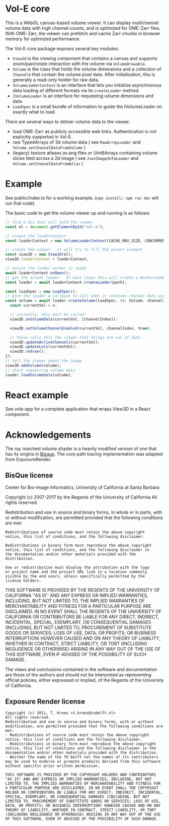 # Vol-E core

This is a WebGL canvas-based volume viewer. It can display multichannel volume data with high channel counts, and is optimized for OME-Zarr files. With OME-Zarr, the viewer can prefetch and cache Zarr chunks in browser memory for optimized performance.

The Vol-E core package exposes several key modules:

- `View3d` is the viewing component that contains a canvas and supports zoom/pan/rotate interaction with the volume via `VolumeDrawable`.
- `Volume` is the class that holds the volume dimensions and a collection of `Channel`s that contain the volume pixel data. After initialization, this is generally a read-only holder for raw data.
- `VolumeLoaderContext` is an interface that lets you initialize asynchronous data loading of different formats via its `createLoader` method.
- `IVolumeLoader` is an interface for requesting volume dimensions and data.
- `LoadSpec` is a small bundle of information to guide the IVolumeLoader on exactly what to load.

There are several ways to deliver volume data to the viewer:

- load OME-Zarr as publicly accessible web links. Authentication is not explicitly supported in Vol-E.
- raw TypedArrays of 3d volume data ( see `RawArrayLoader` and `Volume.setChannelDataFromVolume` )
- (legacy) texture atlases as png files or Uint8Arrays containing volume slices tiled across a 2d image ( see `JsonImageInfoLoader` and `Volume.setChannelDataFromAtlas` )

# Example

See public/index.ts for a working example. (`npm install; npm run dev` will run that code)

The basic code to get the volume viewer up and running is as follows:

```javascript
// find a div that will hold the viewer
const el = document.getElementById("vol-e");

// create the loaderContext
const loaderContext = new VolumeLoaderContext(CACHE_MAX_SIZE, CONCURRENCY_LIMIT, PREFETCH_CONCURRENCY_LIMIT);

// create the viewer.  it will try to fill the parent element.
const view3D = new View3d(el);
view3D.loaderContext = loaderContext;

// ensure the loader worker is ready
await loaderContext.onOpen();
// get the actual loader.  In most cases this will create a WorkerLoader that uses a OmeZarrLoader internally.
const loader = await loaderContext.createLoader(path);

const loadSpec = new LoadSpec();
// give the loader a callback to call when it receives channel data asynchronously
const volume = await loader.createVolume(loadSpec, (v: Volume, channelIndex: number) => {
  const currentVol = v;

  // currently, this must be called!
  view3D.onVolumeData(currentVol, [channelIndex]);

  view3D.setVolumeChannelEnabled(currentVol, channelIndex, true);

  // these calls tell the viewer that things are out of date
  view3D.updateActiveChannels(currentVol);
  view3D.updateLuts(currentVol);
  view3D.redraw();
});
// tell the viewer about the image
view3D.addVolume(volume);
// start requesting volume data
loader.loadVolumeData(volume);
```

# React example

See vole-app for a complete application that wraps View3D in a React component.

# Acknowledgements

The ray marched volume shader is a heavily modified version of one that has its origins in [Bisque](http://bioimage.ucsb.edu/bisque).
The core path tracing implementation was adapted from ExposureRender.

## BisQue license

Center for Bio-Image Informatics, University of California at Santa Barbara

Copyright (c) 2007-2017 by the Regents of the University of California
All rights reserved

Redistribution and use in source and binary forms, in whole or in parts, with or without
modification, are permitted provided that the following conditions are met:

    Redistributions of source code must retain the above copyright
    notice, this list of conditions, and the following disclaimer.

    Redistributions in binary form must reproduce the above copyright
    notice, this list of conditions, and the following disclaimer in
    the documentation and/or other materials provided with the
    distribution.

    Use or redistribution must display the attribution with the logo
    or project name and the project URL link in a location commonly
    visible by the end users, unless specifically permitted by the
    license holders.

THIS SOFTWARE IS PROVIDED BY THE REGENTS OF THE UNIVERSITY OF CALIFORNIA ''AS IS'' AND ANY
EXPRESS OR IMPLIED WARRANTIES, INCLUDING, BUT NOT LIMITED TO, THE
IMPLIED WARRANTIES OF MERCHANTABILITY AND FITNESS FOR A PARTICULAR
PURPOSE ARE DISCLAIMED. IN NO EVENT SHALL THE REGENTS OF THE UNIVERSITY OF CALIFORNIA OR
CONTRIBUTORS BE LIABLE FOR ANY DIRECT, INDIRECT, INCIDENTAL, SPECIAL,
EXEMPLARY, OR CONSEQUENTIAL DAMAGES (INCLUDING, BUT NOT LIMITED TO,
PROCUREMENT OF SUBSTITUTE GOODS OR SERVICES; LOSS OF USE, DATA, OR
PROFITS; OR BUSINESS INTERRUPTION) HOWEVER CAUSED AND ON ANY THEORY OF
LIABILITY, WHETHER IN CONTRACT, STRICT LIABILITY, OR TORT (INCLUDING
NEGLIGENCE OR OTHERWISE) ARISING IN ANY WAY OUT OF THE USE OF THIS
SOFTWARE, EVEN IF ADVISED OF THE POSSIBILITY OF SUCH DAMAGE.

The views and conclusions contained in the software and documentation
are those of the authors and should not be interpreted as representing
official policies, either expressed or implied, of the Regents of the University of California.

## Exposure Render license

    Copyright (c) 2011, T. Kroes <t.kroes@tudelft.nl>
    All rights reserved.
    Redistribution and use in source and binary forms, with or without modification, are permitted provided that the following conditions are met:
    - Redistributions of source code must retain the above copyright notice, this list of conditions and the following disclaimer.
    - Redistributions in binary form must reproduce the above copyright notice, this list of conditions and the following disclaimer in the documentation and/or other materials provided with the distribution.
    - Neither the name of the TU Delft nor the names of its contributors may be used to endorse or promote products derived from this software without specific prior written permission.

    THIS SOFTWARE IS PROVIDED BY THE COPYRIGHT HOLDERS AND CONTRIBUTORS "AS IS" AND ANY EXPRESS OR IMPLIED WARRANTIES, INCLUDING, BUT NOT LIMITED TO, THE IMPLIED WARRANTIES OF MERCHANTABILITY AND FITNESS FOR A PARTICULAR PURPOSE ARE DISCLAIMED. IN NO EVENT SHALL THE COPYRIGHT HOLDER OR CONTRIBUTORS BE LIABLE FOR ANY DIRECT, INDIRECT, INCIDENTAL, SPECIAL, EXEMPLARY, OR CONSEQUENTIAL DAMAGES (INCLUDING, BUT NOT LIMITED TO, PROCUREMENT OF SUBSTITUTE GOODS OR SERVICES; LOSS OF USE, DATA, OR PROFITS; OR BUSINESS INTERRUPTION) HOWEVER CAUSED AND ON ANY THEORY OF LIABILITY, WHETHER IN CONTRACT, STRICT LIABILITY, OR TORT (INCLUDING NEGLIGENCE OR OTHERWISE) ARISING IN ANY WAY OUT OF THE USE OF THIS SOFTWARE, EVEN IF ADVISED OF THE POSSIBILITY OF SUCH DAMAGE.
